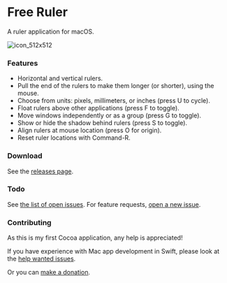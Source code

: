 # Free Ruler

A ruler application for macOS.

![icon_512x512](https://user-images.githubusercontent.com/1355312/57780292-f0c4b880-76f5-11e9-8933-36ab3bfccb14.png)

### Features

- Horizontal and vertical rulers.
- Pull the end of the rulers to make them longer (or shorter), using the mouse.
- Choose from units: pixels, millimeters, or inches (press U to cycle).
- Float rulers above other applications (press F to toggle).
- Move windows independently or as a group (press G to toggle).
- Show or hide the shadow behind rulers (press S to toggle).
- Align rulers at mouse location (press O for origin).
- Reset ruler locations with Command-R.

### Download

See the [releases page](https://github.com/pascalpp/FreeRuler/releases).

### Todo

See [the list of open issues](https://github.com/pascalpp/FreeRuler/issues). For feature requests, [open a new issue](https://github.com/pascalpp/FreeRuler/issues/new).

### Contributing

As this is my first Cocoa application, any help is appreciated!

If you have experience with Mac app development in Swift, please look at the [help wanted issues](https://github.com/pascalpp/FreeRuler/issues?q=is%3Aissue+is%3Aopen+label%3A%22help+wanted%22+sort%3Aupdated-desc).

Or you can [make a donation](https://www.paypal.me/pascalpp).
